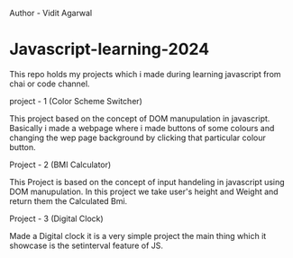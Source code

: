 Author - Vidit Agarwal
# Javascript-learning-2024
This repo holds my projects which i made during learning javascript from chai or code channel.

project - 1 (Color Scheme Switcher)

This project based on the concept of DOM manupulation in javascript.
Basically i made a webpage where i made buttons of some colours and changing the wep page background by clicking that particular colour button.

Project - 2 (BMI Calculator)

This Project is based on the concept of input handeling in javascript using DOM manupulation.
In this project we take user's height and Weight and return them the Calculated Bmi.

Project - 3 (Digital Clock)

Made a Digital clock it is a very simple project the main thing which it showcase is the setinterval feature of JS.
